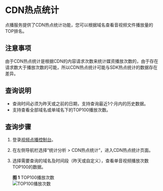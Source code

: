 # CDN热点统计<a name="ZH-CN_TOPIC_0180751323"></a>

点播服务提供了CDN热点统计功能，您可以根据域名查看音视频文件播放量的TOP排名。

## 注意事项<a name="section11731327161710"></a>

由于CDN热点统计是根据CDN的内容请求次数来统计媒资播放次数的，由于存在请求数大于播放次数的可能，所以CDN热点统计可能与SDK热点统计的数据存在差异。

## 查询说明<a name="section187505915212"></a>

-   查询时间必须为昨天或之前的日期，支持查询最近1个月内的历史数据。
-   支持查看全部域名或单域名下的TOP100播放次数。

## 查询步骤<a name="section12170116113116"></a>

1.  登录[视频点播控制台](视频点播控制台https://console.huaweicloud.com/vod)。
2.  在左侧导航栏选择“统计分析 \> CDN热点统计”，进入CDN热点统计页面。
3.  选择需要查询的域名及时间段（昨天或自定义），查看单音视频播放次数TOP100的数据。

    **图 1**  TOP100播放次数<a name="fig69237214387"></a>  
    ![](figures/TOP100播放次数.png "TOP100播放次数")


